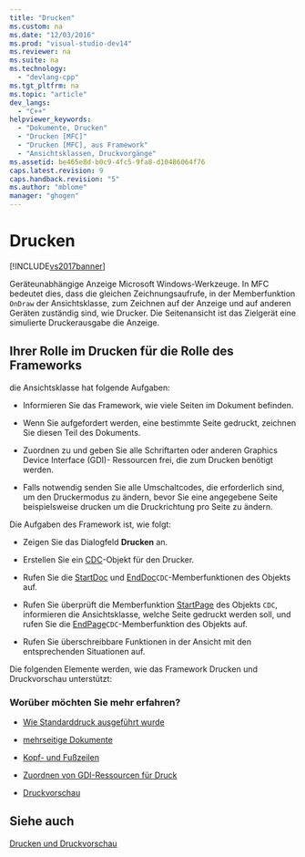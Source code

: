 ```yaml
---
title: "Drucken"
ms.custom: na
ms.date: "12/03/2016"
ms.prod: "visual-studio-dev14"
ms.reviewer: na
ms.suite: na
ms.technology: 
  - "devlang-cpp"
ms.tgt_pltfrm: na
ms.topic: "article"
dev_langs: 
  - "C++"
helpviewer_keywords: 
  - "Dokumente, Drucken"
  - "Drucken [MFC]"
  - "Drucken [MFC], aus Framework"
  - "Ansichtsklassen, Druckvorgänge"
ms.assetid: be465e8d-b0c9-4fc5-9fa8-d10486064f76
caps.latest.revision: 9
caps.handback.revision: "5"
ms.author: "mblome"
manager: "ghogen"
---
```

# Drucken
[!INCLUDE[vs2017banner](../assembler/inline/includes/vs2017banner.md)]

Geräteunabhängige Anzeige Microsoft Windows\-Werkzeuge.  In MFC bedeutet dies, dass die gleichen Zeichnungsaufrufe, in der Memberfunktion `OnDraw` der Ansichtsklasse, zum Zeichnen auf der Anzeige und auf anderen Geräten zuständig sind, wie Drucker.  Die Seitenansicht ist das Zielgerät eine simulierte Druckerausgabe die Anzeige.  
  
##  <a name="_core_your_role_in_printing_vs.._the_framework.92.s_role"></a> Ihrer Rolle im Drucken für die Rolle des Frameworks  
 die Ansichtsklasse hat folgende Aufgaben:  
  
-   Informieren Sie das Framework, wie viele Seiten im Dokument befinden.  
  
-   Wenn Sie aufgefordert werden, eine bestimmte Seite gedruckt, zeichnen Sie diesen Teil des Dokuments.  
  
-   Zuordnen zu und geben Sie alle Schriftarten oder anderen Graphics Device Interface \(GDI\)\- Ressourcen frei, die zum Drucken benötigt werden.  
  
-   Falls notwendig senden Sie alle Umschaltcodes, die erforderlich sind, um den Druckermodus zu ändern, bevor Sie eine angegebene Seite beispielsweise drucken um die Druckrichtung pro Seite zu ändern.  
  
 Die Aufgaben des Framework ist, wie folgt:  
  
-   Zeigen Sie das Dialogfeld **Drucken** an.  
  
-   Erstellen Sie ein [CDC](../mfc/reference/cdc-class.md)\-Objekt für den Drucker.  
  
-   Rufen Sie die [StartDoc](../Topic/CDC::StartDoc.md) und [EndDoc](../Topic/CDC::EndDoc.md)`CDC`\-Memberfunktionen des Objekts auf.  
  
-   Rufen Sie überprüft die Memberfunktion [StartPage](../Topic/CDC::StartPage.md) des Objekts `CDC`, informieren die Ansichtsklasse, welche Seite gedruckt werden soll, und rufen Sie die [EndPage](../Topic/CDC::EndPage.md)`CDC`\-Memberfunktion des Objekts auf.  
  
-   Rufen Sie überschreibbare Funktionen in der Ansicht mit den entsprechenden Situationen auf.  
  
 Die folgenden Elemente werden, wie das Framework Drucken und Druckvorschau unterstützt:  
  
### Worüber möchten Sie mehr erfahren?  
  
-   [Wie Standarddruck ausgeführt wurde](../mfc/how-default-printing-is-done.md)  
  
-   [mehrseitige Dokumente](../mfc/multipage-documents.md)  
  
-   [Kopf\- und Fußzeilen](../mfc/headers-and-footers.md)  
  
-   [Zuordnen von GDI\-Ressourcen für Druck](../mfc/allocating-gdi-resources.md)  
  
-   [Druckvorschau](../mfc/print-preview-architecture.md)  
  
## Siehe auch  
 [Drucken und Druckvorschau](../mfc/printing-and-print-preview.md)